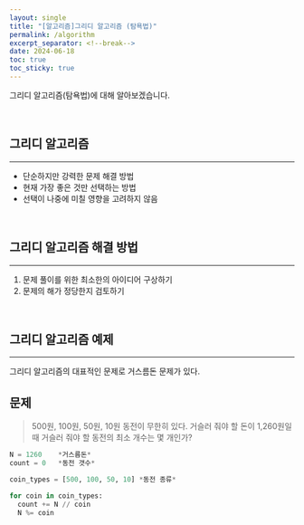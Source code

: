 ```yaml
---
layout: single
title: "[알고리즘]그리디 알고리즘 (탐욕법)"
permalink: /algorithm
excerpt_separator: <!--break-->
date: 2024-06-18
toc: true
toc_sticky: true
---
```


그리디 알고리즘(탐욕법)에 대해 알아보겠습니다.

<!--break-->

<br>

## 그리디 알고리즘

---

- 단순하지만 강력한 문제 해결 방법
- 현재 가장 좋은 것만 선택하는 방법
- 선택이 나중에 미칠 영향을 고려하지 않음

<br>

## 그리디 알고리즘 해결 방법

---

1. 문제 풀이를 위한 최소한의 아이디어 구상하기
2. 문제의 해가 정당한지 검토하기

<br>

## 그리디 알고리즘 예제

---

그리디 알고리즘의 대표적인 문제로 거스름돈 문제가 있다.

## 문제

> 500원, 100원, 50원, 10원 동전이 무한히 있다.
> 거슬러 줘야 할 돈이 1,260원일 때 거슬러 줘야 할 동전의 최소 개수는 몇 개인가?

```python
N = 1260    *거스름돈*
count = 0   *동전 갯수*

coin_types = [500, 100, 50, 10] *동전 종류*

for coin in coin_types:
  count += N // coin
  N %= coin
```
